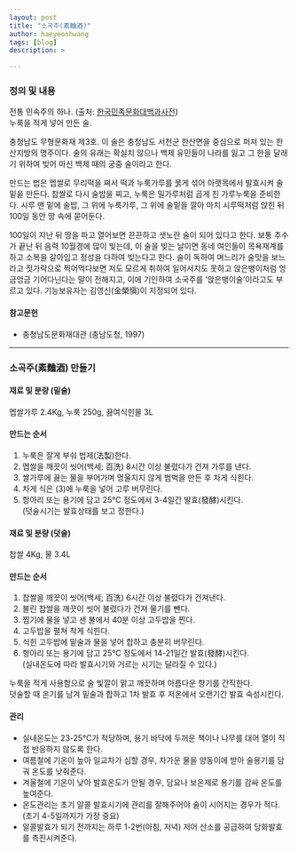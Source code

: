 ```yaml
---
layout: post
title: "소곡주(素麯酒)"
author: haeyeonhwang
tags: [blog]
description: >

---
```

### 정의 및 내용
전통 민속주의 하나. (출처: [한국민족문화대백과사전](http://encykorea.aks.ac.kr/Contents/SearchNavi?keyword=%ED%95%9C%EC%82%B0%20%EC%86%8C%EA%B3%A1%EC%A3%BC&ridx=13&tot=1573))  
누룩을 적게 넣어 만든 술.   
 
충청남도 무형문화재 제3호. 이 술은 충청남도 서천군 한산면을 중심으로 퍼져 있는 한산지방의 명주이다. 술의 유래는 확실치 않으나 백제 유민들이 나라를 잃고 그 한을 달래기 위하여 빚어 마신 백제 때의 궁중 술이라고 한다.

만드는 법은 멥쌀로 무리떡을 쪄서 떡과 누룩가루를 묽게 섞어 아랫목에서 발효시켜 술밑을 만든다. 찹쌀로 다시 술밥을 찌고, 누룩은 밀가루처럼 곱게 친 가루누룩을 준비한다. 시루 맨 밑에 술밥, 그 위에 누룩가루, 그 위에 술밑을 깔아 마치 시루떡처럼 앉힌 뒤 100일 동안 땅 속에 묻어둔다.

100일이 지난 뒤 땅을 파고 열어보면 끈끈하고 샛노란 술이 되어 있다고 한다. 보통 추수가 끝난 뒤 음력 10월경에 많이 빚는데, 이 술을 빚는 날이면 동네 여인들이 목욕재계를 하고 소복을 갈아입고 정성을 다하여 빚는다고 한다.
술이 독하여 며느리가 술맛을 보느라고 젓가락으로 찍어먹다보면 저도 모르게 취하여 일어서지도 못하고 앉은뱅이처럼 엉금엉금 기어다닌다는 말이 전해지고, 이에 기인하여 소국주를 ‘앉은뱅이술’이라고도 부르고 있다. 기능보유자는 김영신(金榮愼)이 지정되어 있다.

#### 참고문헌
* 충청남도문화재대관  (충남도청, 1997)

---
### 소곡주(素麯酒) 만들기

#### 재료 및 분량 (밑술)
멥쌀가루 2.4Kg, 누룩 250g, 끓여식힌물 3L

#### 만드는 순서
1. 누룩은 잘게 부숴 법제(法製)한다.
2. 멥쌀을 깨끗이 씻어(백세; 百洗) 8시간 이상 불렸다가 건져 가루를 낸다.
3. 쌀가루에 끓는 물을 부어가며 멍울지지 않게 범벅을 만든 후 차게 식힌다.
4. 차게 식은 (3)에 누룩을 넣어 고루 버무린다.
5. 항아리 또는 용기에 담고 25°C 정도에서 3-4일간 발효(發酵)시킨다.  
(덧술시기는 발효상태를 보고 정한다.)

#### 재료 및 분량 (덧술)
찹쌀 4Kg, 물 3.4L

#### 만드는 순서
1. 찹쌀을 깨끗이 씻어(백세; 百洗) 6시간 이상 불렸다가 건져낸다.
2. 불린 찹쌀을 깨끗이 씻어 불렸다가 건져 물기를 뺀다.
3. 찜기에 물을 넣고 센 불에서 40분 이상 고두밥을 찐다.
4. 고두밥을 펼쳐 착게 식힌다.
6. 식힌 고두밥에 밑술과 물을 넣어 합하고 충분히 버무린다.
7. 항아리 또는 용기에 담고 25°C 정도에서 14-21일간 발효(發酵)시킨다.  
(실내온도에 따라 발효시기와 거르는 시기는 달라질 수 있다.)

누룩을 적게 사용함으로 술 빛깔이 맑고 깨끗하며 아름다운 향기를 간직한다.  
덧술할 때 온기를 남겨 밑술과 합하고 1차 발효 후 저온에서 오랜기간 발효 숙성시킨다.

#### 관리
* 실내온도는 23-25°C가 적당하며, 용기 바닥에 두꺼운 책이나 나무를 대어 열이 직접 반응하지 않도록 한다.
* 여름철에 기온이 높아 일교차가 심할 경우, 차가운 물을 양동이에 받아 술용기를 담궈 온도를 낮춰준다.
* 겨울철에 기온이 낮아 발효온도가 안될 경우, 담요나 보온제로 용기를 감싸 온도를 높여준다.
* 온도관리는 초기 알콜 발효시기에 관리를 잘해주어야 술이 시어지는 경우가 적다. (초기 4-5일까지가 가장 중요)
* 알콜발효가 되기 전까지는 하루 1-2번(아침, 저녁) 저어 산소를 공급하여 당화발효를 촉진시켜준다.